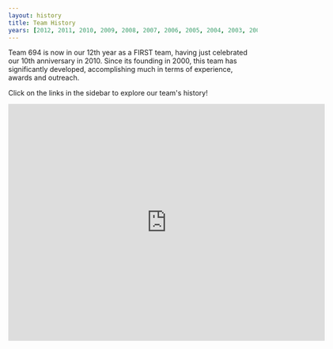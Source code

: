 ```yaml
---
layout: history
title: Team History
years: [2012, 2011, 2010, 2009, 2008, 2007, 2006, 2005, 2004, 2003, 2002, 2001]
---
```

Team 694 is now in our 12th year as a FIRST team, having just celebrated our 10th anniversary in 2010. Since its founding in 2000, this team has significantly developed, accomplishing much in terms of experience, awards and outreach.

Click on the links in the sidebar to explore our team's history!

<div style="text-align: center">
<iframe width="640" height="480" src="http://www.youtube.com/embed/nr2WkHondog" frameborder="0"> </iframe>
</div>
